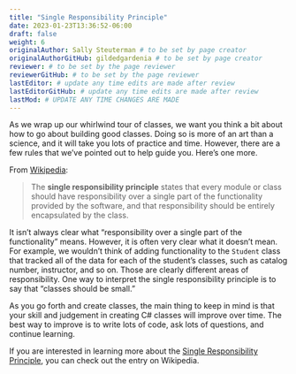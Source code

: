 ```yaml
---
title: "Single Responsibility Principle"
date: 2023-01-23T13:36:52-06:00
draft: false
weight: 6
originalAuthor: Sally Steuterman # to be set by page creator
originalAuthorGitHub: gildedgardenia # to be set by page creator
reviewer: # to be set by the page reviewer
reviewerGitHub: # to be set by the page reviewer
lastEditor: # update any time edits are made after review
lastEditorGitHub: # update any time edits are made after review
lastMod: # UPDATE ANY TIME CHANGES ARE MADE
---
```


As we wrap up our whirlwind tour of classes, we want you think a
bit about how to go about building good classes. Doing so is more of an
art than a science, and it will take you lots of practice and time.
However, there are a few rules that we’ve pointed out to help guide you.
Here’s one more.

From
[Wikipedia](https://en.wikipedia.org/wiki/Single_responsibility_principle):

> The **single responsibility principle** states that every module or
> class should have responsibility over a single part of the functionality
> provided by the software, and that responsibility should be entirely
> encapsulated by the class.

It isn’t always clear what “responsibility over a single part of the
functionality” means. However, it is often very clear what it doesn’t
mean. For example, we wouldn’t think of adding functionality to the
`Student` class that tracked all of the data for each of the student’s
classes, such as catalog number, instructor, and so on. Those are
clearly different areas of responsibility. One way to interpret the
single responsibility principle is to say that “classes should be
small.”

As you go forth and create classes, the main thing to keep in mind is
that your skill and judgement in creating C# classes will improve over
time. The best way to improve is to write lots of code, ask lots of
questions, and continue learning.

If you are interested in learning more about the 
[Single Responsibility Principle](https://en.wikipedia.org/wiki/Single_responsibility_principle), 
you can check out the entry on Wikipedia.